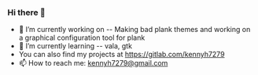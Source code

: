 ### Hi there 👋
- 🔭 I’m currently working on -- Making bad plank themes and working on a graphical configuration tool for plank
- 🌱 I’m currently learning -- vala, gtk
- You can also find my projects at https://gitlab.com/kennyh7279
- 📫 How to reach me: kennyh7279@gmail.com
